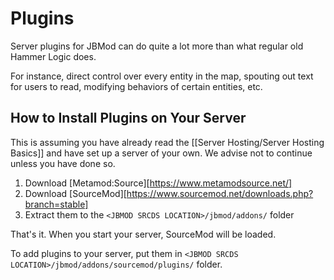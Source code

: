 # Plugins

Server plugins for JBMod can do quite a lot more than what regular old Hammer Logic does.

For instance, direct control over every entity in the map, spouting out text for users to read, modifying behaviors of certain entities, etc.

## How to Install Plugins on Your Server

This is assuming you have already read the [[Server Hosting/Server Hosting Basics]] and have set up a server of your own. We advise not to continue unless you have done so.

1. Download [Metamod:Source][https://www.metamodsource.net/]
2. Download [SourceMod][https://www.sourcemod.net/downloads.php?branch=stable]
3. Extract them to the `<JBMOD SRCDS LOCATION>/jbmod/addons/` folder

That's it. When you start your server, SourceMod will be loaded.

To add plugins to your server, put them in `<JBMOD SRCDS LOCATION>/jbmod/addons/sourcemod/plugins/` folder.